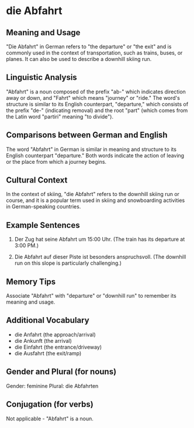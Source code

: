 # die Abfahrt
## Meaning and Usage
"Die Abfahrt" in German refers to "the departure" or "the exit" and is commonly used in the context of transportation, such as trains, buses, or planes. It can also be used to describe a downhill skiing run.

## Linguistic Analysis
"Abfahrt" is a noun composed of the prefix "ab-" which indicates direction away or down, and "Fahrt" which means "journey" or "ride." The word's structure is similar to its English counterpart, "departure," which consists of the prefix "de-" (indicating removal) and the root "part" (which comes from the Latin word "partiri" meaning "to divide").

## Comparisons between German and English
The word "Abfahrt" in German is similar in meaning and structure to its English counterpart "departure." Both words indicate the action of leaving or the place from which a journey begins.

## Cultural Context
In the context of skiing, "die Abfahrt" refers to the downhill skiing run or course, and it is a popular term used in skiing and snowboarding activities in German-speaking countries.

## Example Sentences
1. Der Zug hat seine Abfahrt um 15:00 Uhr.
   (The train has its departure at 3:00 PM.)

2. Die Abfahrt auf dieser Piste ist besonders anspruchsvoll.
   (The downhill run on this slope is particularly challenging.)

## Memory Tips
Associate "Abfahrt" with "departure" or "downhill run" to remember its meaning and usage.

## Additional Vocabulary
- die Anfahrt (the approach/arrival)
- die Ankunft (the arrival)
- die Einfahrt (the entrance/driveway)
- die Ausfahrt (the exit/ramp)

## Gender and Plural (for nouns)
Gender: feminine
Plural: die Abfahrten

## Conjugation (for verbs)
Not applicable - "Abfahrt" is a noun.